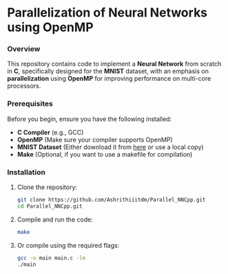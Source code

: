 # Parallelization of Neural Networks using OpenMP

### Overview
This repository contains code to implement a **Neural Network** from scratch in **C**, specifically designed for the **MNIST** dataset, with an emphasis on **parallelization** using **OpenMP** for improving performance on multi-core processors.

### Prerequisites
Before you begin, ensure you have the following installed:

- **C Compiler** (e.g., GCC)
- **OpenMP** (Make sure your compiler supports OpenMP)
- **MNIST Dataset** (Either download it from [here](https://www.kaggle.com/datasets/hojjatk/mnist-dataset) or use a local copy)
- **Make** (Optional, if you want to use a makefile for compilation)

### Installation
1. Clone the repository:
   ```bash
   git clone https://github.com/Ashrithiiitdm/Parallel_NNCpp.git
   cd Parallel_NNCpp.git
   ```

2. Compile and run the code:
    ```bash
    make
    ```
3. Or compile using the required flags:
    ```bash
    gcc -o main main.c -lm
    ./main
    ```